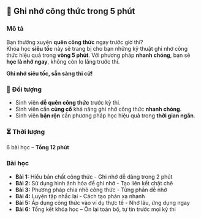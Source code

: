 ## 📌 Ghi nhớ công thức trong 5 phút  

### Mô tả  
Bạn thường xuyên **quên công thức** ngay trước giờ thi?  
Khóa học **siêu tốc** này sẽ trang bị cho bạn những kỹ thuật ghi nhớ công thức hiệu quả trong **vòng 5 phút**. Với phương pháp **nhanh chóng**, bạn sẽ **học là nhớ ngay**, không còn lo lắng trước thi.  

**Ghi nhớ siêu tốc, sẵn sàng thi cử!**  

### 🎯 Đối tượng  
- Sinh viên **dễ quên công thức** trước kỳ thi.  
- Sinh viên cần **củng cố** khả năng ghi nhớ công thức **nhanh chóng**.  
- Sinh viên **bận rộn** cần phương pháp học hiệu quả trong **thời gian ngắn**.  

### ⏳ Thời lượng  
6 bài học – **Tổng 12 phút**  

### Bài học  
- **Bài 1:** Hiểu bản chất công thức - Ghi nhớ dễ dàng trong 2 phút  
- **Bài 2:** Sử dụng hình ảnh hóa để ghi nhớ - Tạo liên kết chặt chẽ  
- **Bài 3:** Phương pháp chia nhỏ công thức - Từng phần dễ nhớ  
- **Bài 4:** Luyện tập nhắc lại - Cách tạo phản xạ nhanh  
- **Bài 5:** Áp dụng công thức vào ví dụ thực tế - Nhớ lâu, ứng dụng ngay  
- **Bài 6:** Tổng kết khóa học – Ôn lại toàn bộ, tự tin trước mọi kỳ thi